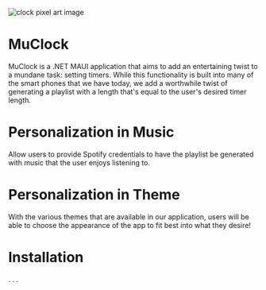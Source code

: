 ![clock pixel art image](https://images-wixmp-ed30a86b8c4ca887773594c2.wixmp.com/f/da3509d1-6b29-4107-83fa-e97520c8918c/dcnljfk-388dd017-e955-4be9-b36f-a257758a22dc.gif?token=eyJ0eXAiOiJKV1QiLCJhbGciOiJIUzI1NiJ9.eyJzdWIiOiJ1cm46YXBwOjdlMGQxODg5ODIyNjQzNzNhNWYwZDQxNWVhMGQyNmUwIiwiaXNzIjoidXJuOmFwcDo3ZTBkMTg4OTgyMjY0MzczYTVmMGQ0MTVlYTBkMjZlMCIsIm9iaiI6W1t7InBhdGgiOiJcL2ZcL2RhMzUwOWQxLTZiMjktNDEwNy04M2ZhLWU5NzUyMGM4OTE4Y1wvZGNubGpmay0zODhkZDAxNy1lOTU1LTRiZTktYjM2Zi1hMjU3NzU4YTIyZGMuZ2lmIn1dXSwiYXVkIjpbInVybjpzZXJ2aWNlOmZpbGUuZG93bmxvYWQiXX0.YHMio9tCncGBAo258gUypVOz88kZqjYphVFO5LZYi64)
# MuClock
MuClock is a .NET MAUI application that aims to add an entertaining twist to a mundane task: setting timers. While this functionality is built into many of the smart phones that we have today, we add a worthwhile twist of generating a playlist with a length that's equal to the user's desired timer length.

# Personalization in Music
Allow users to provide Spotify credentials to have the playlist be generated with music that the user enjoys listening to.

# Personalization in Theme
With the various themes that are available in our application, users will be able to choose the appearance of the app to fit best into what they desire!

# Installation
. . .